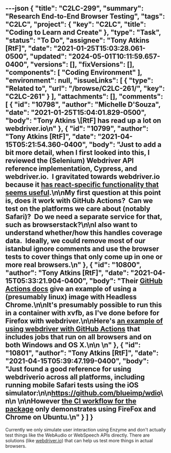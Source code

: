 ---json
{
  "title": "C2LC-299",
  "summary": "Research End-to-End Browser Testing",
  "tags": "C2LC",
  "project": {
    "key": "C2LC",
    "title": "Coding to Learn and Create"
  },
  "type": "Task",
  "status": "To Do",
  "assignee": "Tony Atkins [RtF]",
  "date": "2021-01-25T15:03:28.061-0500",
  "updated": "2024-05-01T10:11:59.657-0400",
  "versions": [],
  "fixVersions": [],
  "components": [
    "Coding Environment"
  ],
  "environment": null,
  "issueLinks": [
    {
      "type": "Related to",
      "url": "/browse/C2LC-261/",
      "key": "C2LC-261"
    }
  ],
  "attachments": [],
  "comments": [
    {
      "id": "10798",
      "author": "Michelle D'Souza",
      "date": "2021-01-25T15:04:01.829-0500",
      "body": "Tony Atkins \\[RtF] has read up a lot on webdriver.io\n"
    },
    {
      "id": "10799",
      "author": "Tony Atkins [RtF]",
      "date": "2021-04-15T05:21:54.360-0400",
      "body": "Just to add a bit more detail, when I first looked into this, I reviewed the (Selenium) Webdriver API reference implementation, Cypress, and webdriver.io.  I gravitated towards webdriver.io because it [has react-specific functionality that seems useful](https://webdriver.io/docs/api/element/react$$).\n\nMy first question at this point is, does it work with GitHub Actions?  Can we test on the platforms we care about (notably Safari)?  Do we need a separate service for that, such as browserstack?\n\nI also want to understand whether/how this handles coverage data.  Ideally, we could remove most of our istanbul ignore comments and use the browser tests to cover things that only come up in one or more real browsers.\n"
    },
    {
      "id": "10800",
      "author": "Tony Atkins [RtF]",
      "date": "2021-04-15T05:33:21.904-0400",
      "body": "Their [GitHub Actions docs](https://webdriver.io/docs/githubactions/) give an example of using a (presumably linux) image with Headless Chrome.\n\nIt's presumably possible to run this in a container with xvfb, as I've done before for Firefox with webdriver.\n\nHere's [an example of using webdriver with GitHub Actions](https://dev.to/mizchi/run-crossbrowser-e2e-testing-on-github-actions-671) that includes jobs that run on all browsers and on both Windows and OS X.\n\n \n"
    },
    {
      "id": "10801",
      "author": "Tony Atkins [RtF]",
      "date": "2021-04-15T05:39:47.199-0400",
      "body": "Just found a good reference for using webdriverio across all platforms, including running mobile Safari tests using the iOS simulator:\n\n<https://github.com/blueimp/wdio>\n\n \n\nHowever [the CI workflow for the package](https://github.com/blueimp/wdio/blob/master/.github/workflows/test.yml) only demonstrates using FireFox and Chrome on Ubuntu.\n"
    }
  ]
}
---
Currently we only simulate user interaction using Enzyme and don't actually test things like the WebAudio or WebSpeech APIs directly. There are solutions (like [webdriver.io](http://webdriver.io/)) that can help us test more things in actual browsers.

        